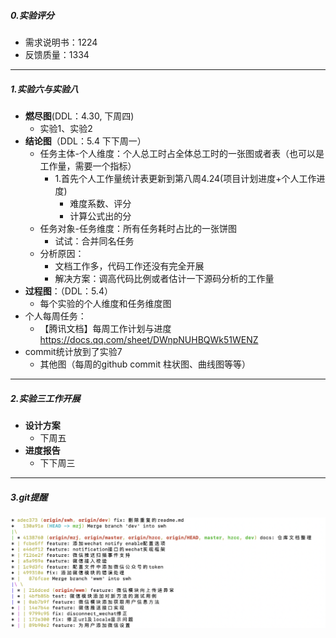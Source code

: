 ##### 0.实验评分
* 需求说明书：1224
* 反馈质量：1334

---

##### 1.实验六与实验八
* **燃尽图**(DDL：4.30, 下周四)
  - 实验1、实验2
* **结论图**（DDL：5.4 下下周一）
  - 任务主体-个人维度：个人总工时占全体总工时的一张图或者表（也可以是工作量，需要一个指标）
    - 1.首先个人工作量统计表更新到第八周4.24(项目计划进度+个人工作进度)
      - 难度系数、评分
      - 计算公式出的分
  - 任务对象-任务维度：所有任务耗时占比的一张饼图
    - 试试：合并同名任务
  - 分析原因：
    - 文档工作多，代码工作还没有完全开展
    - 解决方案：调高代码比例或者估计一下源码分析的工作量
* **过程图**：（DDL：5.4）
  - 每个实验的个人维度和任务维度图
* 个人每周任务：
  - 【腾讯文档】每周工作计划与进度
https://docs.qq.com/sheet/DWnpNUHBQWk51WENZ
* commit统计放到了实验7
  - 其他图（每周的github commit 柱状图、曲线图等等）


---

##### 2.实验三工作开展
* **设计方案**
  - 下周五
* **进度报告**
  - 下下周三


---
##### 3.git提醒
![](assets/markdown-img-paste-20200424192351659.png)
